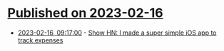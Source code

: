 # [Published on 2023-02-16](index.md)

* [2023-02-16, 09:17:00](https://news.ycombinator.com/item?id=34816632) - [Show HN: I made a super simple iOS app to track expenses](https://apps.apple.com/us/app/my-expenses-budget-tracker/id1663043762)
